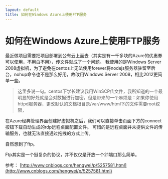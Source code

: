 ```yaml
---
layout: default
title: 如何在Windows Azure上使用FTP服务
---
```


# 如何在Windows Azure上使用FTP服务

最近做项目需要把项目部署到公有云上面去（其实是有一千多块的Azure的优惠券可以使用，不用白不用），传文件就成了一个问题。
我使用的是Windows Server 2008虚拟机，为了避免在centos上无法使用forever将nodejs服务器驻留至后台，nohup命令也不是那么好用，故改用Windows Server 2008，相比2012更简单一些。

> 这里多说一句。centos下学长建议我用WinSCP传文件，我所知道的一个最明显的好处就是会对数据进行加密。但是带来的一个麻烦是：如果你使用httpd服务器，更改默认的文档根目录/var/www/html下的文件需要root权限，

在Azure经典管理界面创建好虚拟机之后，我们可以直接单击页面下方的connect按钮下载自动生成的rdp远程桌面配置文件。
可惜的是远程桌面并未提供文件的传输服务，也就无法直接通过拖拽的方式上传。

自然想到了ftp。

Ftp其实是一个挺复杂的协议，并不仅仅是开放一个21端口那么简单。


参考：
[http://www.cnblogs.com/hengwei/p/5257581.html](http://www.cnblogs.com/hengwei/p/5257581.html)
